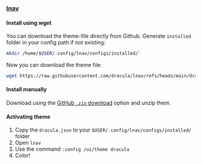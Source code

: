 ### [lnav](https://lnav.com)

#### Install using wget

You can download the theme-file directly from Github.
Generate `installed` folder in your config path if not existing:

```bash
mkdir /home/$USER/.config/lnav/configs/installed/`
```

Now you can download the theme file:

```bash
wget https://raw.githubusercontent.com/dracula/lnav/refs/heads/main/dracula.json`
```

#### Install manually

Download using the [GitHub `.zip` download](https://github.com/dracula/lnav/archive/refs/heads/master.zip) option and unzip them.

#### Activating theme

1. Copy the `dracula.json` to your `$USER/.config/lnav/configs/installed/` folder
2. Open `lnav`
3. Use the command `:config /ui/theme dracula`
4. Color!
